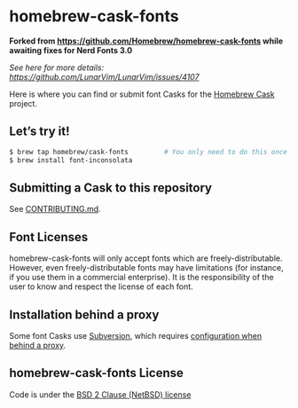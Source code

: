 # homebrew-cask-fonts

**Forked from https://github.com/Homebrew/homebrew-cask-fonts while awaiting fixes for Nerd Fonts 3.0**

_See here for more details: https://github.com/LunarVim/LunarVim/issues/4107_

Here is where you can find or submit font Casks for the [Homebrew Cask](https://github.com/Homebrew/homebrew-cask) project.

## Let’s try it!

```bash
$ brew tap homebrew/cask-fonts         # You only need to do this once!
$ brew install font-inconsolata
```

## Submitting a Cask to this repository

See [CONTRIBUTING.md](CONTRIBUTING.md).

## Font Licenses

homebrew-cask-fonts will only accept fonts which are freely-distributable. However, even freely-distributable fonts may have limitations (for instance, if you use them in a commercial enterprise). It is the responsibility of the user to know and respect the license of each font.

## Installation behind a proxy

Some font Casks use [Subversion](https://subversion.apache.org/), which requires [configuration when behind a proxy](https://subversion.apache.org/faq.html#proxy).

## homebrew-cask-fonts License

Code is under the [BSD 2 Clause (NetBSD) license](https://github.com/Homebrew/homebrew-cask-fonts/blob/master/LICENSE)

